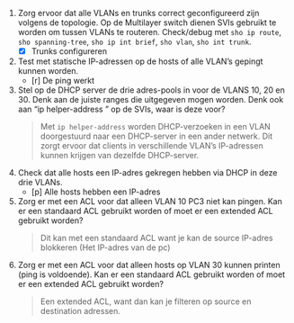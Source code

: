 1. Zorg ervoor dat alle VLANs en trunks correct geconfigureerd zijn volgens de topologie. Op de Multilayer switch dienen SVIs gebruikt te worden om tussen VLANs te routeren. Check/debug met ```sho ip route```, ```sho spanning-tree```, ```sho ip int brief```, ```sho vlan```, ```sho int trunk```.
   - [x]  Trunks configureren
2. Test met statische IP-adressen op de hosts of alle VLAN’s gepingt kunnen worden.
   - [r] De ping werkt 
3. Stel op de DHCP server de drie adres-pools in voor de VLANS 10, 20 en 30. Denk aan de juiste ranges die uitgegeven mogen worden. Denk ook aan “ip helper-address ” op de SVIs, waar is deze voor?
   > Met `ip helper-address`  worden DHCP-verzoeken in een VLAN doorgestuurd naar een DHCP-server in een ander netwerk. Dit zorgt ervoor dat clients in verschillende VLAN’s IP-adressen kunnen krijgen van dezelfde DHCP-server.
4. Check dat alle hosts een IP-adres gekregen hebben via DHCP in deze drie VLANs.
   - [p] Alle hosts hebben een IP-adres  
5. Zorg er met een ACL voor dat alleen VLAN 10 PC3 niet kan pingen. Kan er een standaard ACL gebruikt worden of moet er een extended ACL gebruikt worden?
   > Dit kan met een standaard ACL want je kan de source IP-adres blokkeren (Het IP-adres van de pc)
6. Zorg er met een ACL voor dat alleen hosts op VLAN 30 kunnen printen (ping is voldoende). Kan er een standaard ACL gebruikt worden of moet er een extended ACL gebruikt worden?
   > Een extended ACL, want dan kan je filteren op source en destination adressen.
   